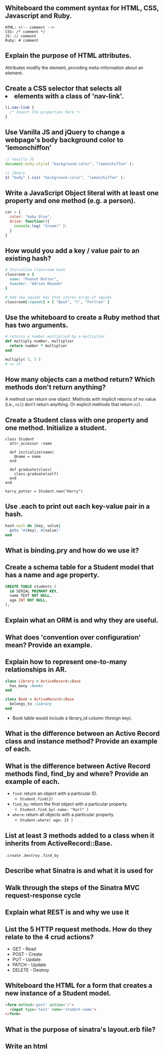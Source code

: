 ## Whiteboard the comment syntax for HTML, CSS, Javascript and Ruby.

`HTML: <!-- comment -->`  
`CSS: /* comment */`  
`JS: // comment`  
`Ruby: # comment`  

## Explain the purpose of HTML attributes.
Attributes modify the element, providing meta-information about an element.

## Create a CSS selector that selects all <li> elements with a class of 'nav-link'.

```css
li.nav-link {
  /* Insert CSS properties here */
}
```

## Use Vanilla JS and jQuery to change a webpage's body background color to 'lemonchiffon'

```js
// Vanilla JS
document.body.style( "background-color", "lemonchiffon" );

// jQuery
$( "body" ).css( "background-color", "lemonchiffon" );
```

## Write a JavaScript Object literal with at least one property and one method (e.g. a person).

```js
car = {
  color: "baby blue",
  drive: function(){
    console.log( "Vroom!" );
  }
}
```

## How would you add a key / value pair to an existing hash?

```ruby
# Initialize classroom hash
classroom = {
  name: "Peanut Butter",
  teacher: "Adrian Maseda"
}

# Add new squads key that stores array of squads
classroom[:squads] = [ "Bash", "C", "Fortran" ]
```

## Use the whiteboard to create a Ruby method that has two arguments.

```ruby
# returns a number multiplied by a multiplier
def multiply number, multiplier
  return number * multiplier
end

multiply( 3, 5 )
# => 15
```

## How many objects can a method return? Which methods don't return anything?

A method can return one object. Methods with implicit returns of no value (i.e., `nil`) don't return anything. Or explicit methods that return `nil`.

## Create a Student class with one property and one method. Initialize a student.

```
class Student
  attr_accessor :name

  def initialize(name)
    @name = name
  end

  def graduate(class)
    class.graduate(self)
  end
end

harry_potter = Student.new("Harry")
```

## Use .each to print out each key-value pair in a hash.

```rb
hash.each do |key, value|
  puts "#{key}, #{value}"
end
```

## What is binding.pry and how do we use it?

## Create a schema table for a Student model that has a name and age property.

```sql
CREATE TABLE students (
  id SERIAL PRIMARY KEY,
  name TEXT NOT NULL,
  age INT NOT NULL,
);
```

## Explain what an ORM is and why they are useful.

## What does 'convention over configuration' mean? Provide an example.

## Explain how to represent one-to-many relationships in AR.

```rb
class Library < ActiveRecord::Base
  has_many :books
end

class Book < ActiveRecord::Base
  belongs_to :library
end
```

* Book table would include a library_id column (foreign key).

## What is the difference between an Active Record class and instance method? Provide an example of each.

## What is the difference between Active Record methods find, find_by and where? Provide an example of each.

* `find`: return an object with a particular ID.
  * `Student.find(2)`
* `find_by`: return the first object with a particular property.
  * `Student.find_by( name: "Karl" )`
* `where`: return all objects with a particular property.
  * `Student.where( age: 25 )`

## List at least 3 methods added to a class when it inherits from ActiveRecord::Base.

`.create`
`.destroy`
`.find_by`

## Describe what Sinatra is and what it is used for

## Walk through the steps of the Sinatra MVC request-response cycle

## Explain what REST is and why we use it

## List the 5 HTTP request methods. How do they relate to the 4 crud actions?

* GET - Read
* POST - Create
* PUT - Update
* PATCH - Update
* DELETE - Destroy

## Whiteboard the HTML for a form that creates a new instance of a Student model.

```html
<form method='post' action='/'>
  <input type='text' name='student-name'>
</form>
```

## What is the purpose of sinatra's layout.erb file?

## Write an html <script> tag that links to a js file in public/js/app.js

`<script src="/js/app.js"></script>`
